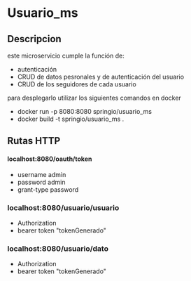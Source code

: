 # Usuario_ms
## Descripcion
este microservicio cumple la función de:
- autenticación 
- CRUD de datos pesronales y de autenticación del usuario
- CRUD de los seguidores de cada usuario

para desplegarlo utilizar los siguientes comandos en docker
- docker run -p 8080:8080 springio/usuario_ms
- docker build -t springio/usuario_ms .

## Rutas HTTP
#### localhost:8080/oauth/token
- username admin
- password admin
- grant-type password


### localhost:8080/usuario/usuario
- Authorization 
- bearer token "tokenGenerado"

### localhost:8080/usuario/dato
- Authorization 
- bearer token "tokenGenerado"